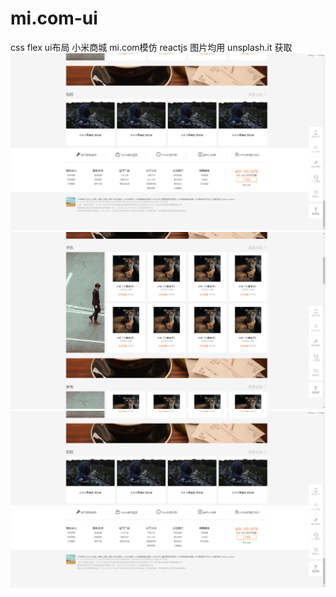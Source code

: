 # mi.com-ui
css flex ui布局 小米商城 mi.com模仿 reactjs
图片均用 unsplash.it 获取
![Screenshot](%E6%8D%95%E8%8E%B7mi3.PNG)
![Screenshot](%E6%8D%95%E8%8E%B7mi2.PNG)
![Screenshot](%E6%8D%95%E8%8E%B7mi3.png)
